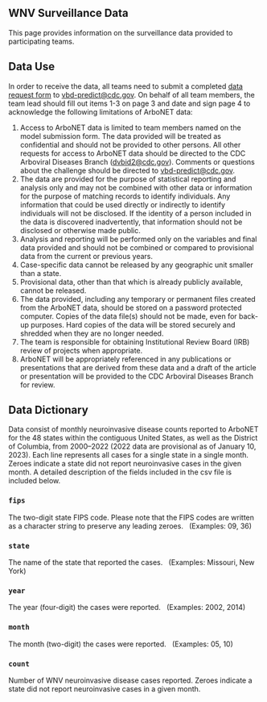 ## WNV Surveillance Data

This page provides information on the surveillance data provided to participating teams.
 
## Data Use

In order to receive the data, all teams need to submit a completed [data request form](./data-surveillance/data-use-agreement.pdf) to <vbd-predict@cdc.gov>. On behalf of all team members, the team lead should fill out items 1-3 on page 3 and date and sign page 4 to acknowledge the following limitations of ArboNET data:
 
1. Access to ArboNET data is limited to team members named on the model submission form. The data provided will be treated as confidential and should not be provided to other persons. All other requests for access to ArboNET data should be directed to the CDC Arboviral Diseases Branch (<dvbid2@cdc.gov>). Comments or questions about the challenge should be directed to <vbd-predict@cdc.gov>.
2. The data are provided for the purpose of statistical reporting and analysis only and may not be combined with other data or information for the purpose of matching records to identify individuals. Any information that could be used directly or indirectly to identify individuals will not be disclosed. If the identity of a person included in the data is discovered inadvertently, that information should not be disclosed or otherwise made public.
3. Analysis and reporting will be performed only on the variables and final data provided and should not be combined or compared to provisional data from the current or previous years.
4. Case-specific data cannot be released by any geographic unit smaller than a state.
5. Provisional data, other than that which is already publicly available, cannot be released.
6. The data provided, including any temporary or permanent files created from the ArboNET data, should be stored on a password protected computer. Copies of the data file(s) should not be made, even for back-up purposes. Hard copies of the data will be stored securely and shredded when they are no longer needed.
7. The team is responsible for obtaining Institutional Review Board (IRB) review of projects when appropriate.
8. ArboNET will be appropriately referenced in any publications or presentations that are derived from these data and a draft of the article or presentation will be provided to the CDC Arboviral Diseases Branch for review.
 
 
## Data Dictionary
Data consist of monthly neuroinvasive disease counts reported to ArboNET for the 48 states within the contiguous United States, as well as the District of Columbia, from 2000–2022 (2022 data are provisional as of January 10, 2023). Each line represents all cases for a single state in a single month.  Zeroes indicate a state did not report neuroinvasive cases in the given month. A detailed description of the fields included in the csv file is included below.
 
### `fips`
The two-digit state FIPS code. Please note that the FIPS codes are written as a character string to preserve any leading zeroes.
 
(Examples: 09, 36)
 
### `state`
The name of the state that reported the cases.
 
(Examples: Missouri, New York)
 
### `year`
The year (four-digit) the cases were reported.
 
(Examples: 2002, 2014)
 
### `month`
The month (two-digit) the cases were reported.
 
(Examples: 05, 10)
 
### `count`
Number of WNV neuroinvasive disease cases reported. Zeroes indicate a state did not report neuroinvasive cases in a given month.
 
